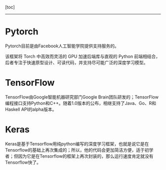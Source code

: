 [toc]

---



# Pytorch

  Pytorch目前是由Facebook人工智能学院提供支持服务的。 

该框架将 Torch 中高效而灵活的 GPU 加速后端库与直观的 Python 前端相结合，后者专注于快速原型设计、可读代码，并支持尽可能广泛的深度学习模型。 



# TensorFlow

 TensorFlow由Google智能机器研究部门Google Brain团队研发的；TensorFlow编程接口支持Python和C++。随着1.0版本的公布，相继支持了Java、Go、R和Haskell API的alpha版本。 

# Keras

 Keras是基于Tensorflow用纯python编写的深度学习框架，也就是说它是在Tensorflow的基础上再次集成的；所以，他的代码会更加简洁方便，适于初学者；但因为它是在Tensorflow的框架上再次封装的，那么运行速度肯定就没有Tensorflow快了。 